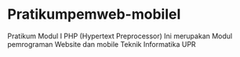 # Pratikumpemweb-mobileI
Pratikum Modul I PHP (Hypertext Preprocessor)
Ini merupakan Modul pemrograman Website dan mobile Teknik Informatika UPR

